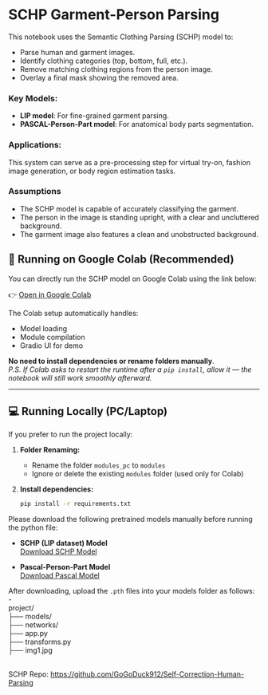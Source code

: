 # SCHP Garment-Person Parsing

This notebook uses the Semantic Clothing Parsing (SCHP) model to:
- Parse human and garment images.
- Identify clothing categories (top, bottom, full, etc.).
- Remove matching clothing regions from the person image.
- Overlay a final mask showing the removed area.

### Key Models:
- **LIP model**: For fine-grained garment parsing.
- **PASCAL-Person-Part model**: For anatomical body parts segmentation.

### Applications:
This system can serve as a pre-processing step for virtual try-on, fashion image generation, or body region estimation tasks.

### Assumptions

- The SCHP model is capable of accurately classifying the garment.
- The person in the image is standing upright, with a clear and uncluttered background.
- The garment image also features a clean and unobstructed background.

## 🚀 Running on Google Colab (Recommended)

You can directly run the SCHP model on Google Colab using the link below:

👉 [Open in Google Colab](https://colab.research.google.com/drive/15dF6G6IptncxgaaBERPM8w3hbk5aasgQ?usp=drive_link)

The Colab setup automatically handles:
- Model loading
- Module compilation
- Gradio UI for demo

**No need to install dependencies or rename folders manually**.  
*P.S. If Colab asks to restart the runtime after a `pip install`, allow it — the notebook will still work smoothly afterward.*

---

## 💻 Running Locally (PC/Laptop)

If you prefer to run the project locally:

1. **Folder Renaming:**
   - Rename the folder `modules_pc` to `modules`
   - Ignore or delete the existing `modules` folder (used only for Colab)

2. **Install dependencies:**
   ```bash
   pip install -r requirements.txt

Please download the following pretrained models manually before running the python file:

- **SCHP (LIP dataset) Model**  
  [Download SCHP Model](https://drive.google.com/file/d/1k4dllHpu0bdx38J7H28rVVLpU-kOHmnH/view?usp=sharing)

- **Pascal-Person-Part Model**  
  [Download Pascal Model](https://drive.google.com/file/d/1E5YwNKW2VOEayK9mWCS3Kpsxf-3z04ZE/view?usp=sharing)

After downloading, upload the `.pth` files into your models folder as follows: -<br>
project/<br>
├── models/<br>
├── networks/<br>
├── app.py<br>
├── transforms.py<br>
├── img1.jpg<br>
<br>

SCHP Repo: https://github.com/GoGoDuck912/Self-Correction-Human-Parsing
